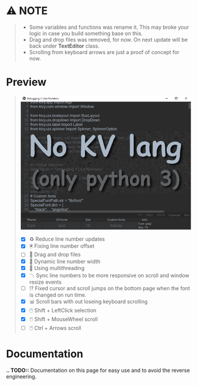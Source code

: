 # :warning: NOTE
>
> - Some variables and functions was rename it. This may broke your logic in case you build something base on this.
> - Drag and drop files was removed, for now. On next update will be back under **TextEditor** class.
> - Scrolling from keyboard arrows are just a proof of concept for now.

# Preview
> ![Preview TextInputCustom](https://github.com/kmcasi/Python_Kivy/blob/main/PREVIEW/UIX/TextInputCustom.png)
> - [x] :recycle: Reduce line number updates
> - [x] :trackball: Fixing line number offset
> - [ ] :page_facing_up: Drag and drop files
> - [x] :triangular_ruler: Dynamic line number width
> - [x] :rocket: Using multithreading
> - [x] :part_alternation_mark: Sync line numbers to be more responsive on scroll and window resize events
> - [ ] :interrobang: Fixed cursor and scroll jumps on the bottom page when the font is changed on run time.
> - [x] :bar_chart: Scroll bars with out loseing keyboard scrolling
> - [x] :computer_mouse: Shift + LeftClick selection
> - [x] :computer_mouse: Shift + MouseWheel scroll
> - [ ] :computer_mouse: Ctrl + Arrows scroll

# Documentation
**.. TODO::** Documentation on this page for easy use and to avoid the reverse engineering.

<!-- https://github.com/ikatyang/emoji-cheat-sheet/blob/master/README.md -->
